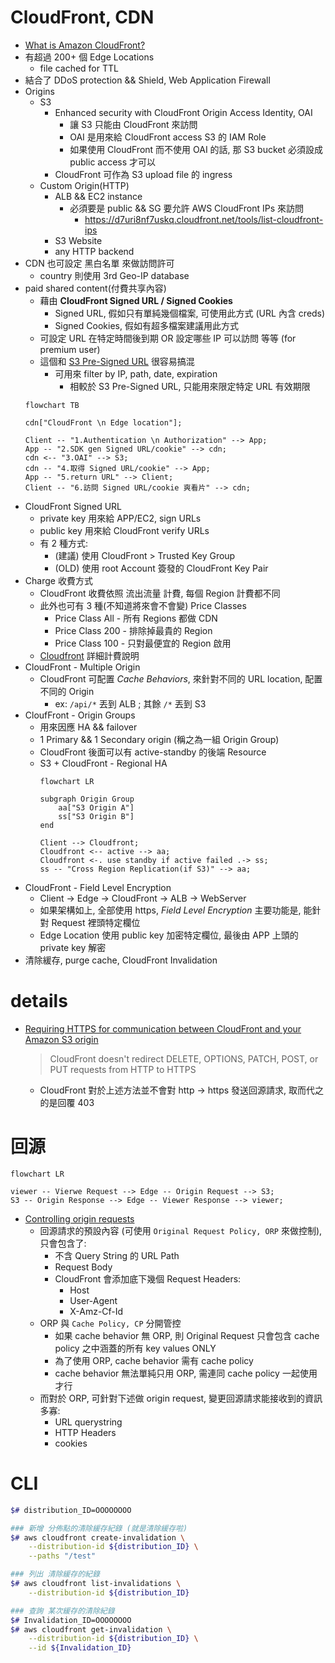 
# CloudFront, CDN

- [What is Amazon CloudFront?](https://docs.aws.amazon.com/AmazonCloudFront/latest/DeveloperGuide/Introduction.html)
- 有超過 200+ 個 Edge Locations
    - file cached for TTL
- 結合了 DDoS protection && Shield, Web Application Firewall
- Origins
    - S3 
        - Enhanced security with CloudFront Origin Access Identity, OAI
            - 讓 S3 只能由 CloudFront 來訪問
            - OAI 是用來給 CloudFront access S3 的 IAM Role
            - 如果使用 CloudFront 而不使用 OAI 的話, 那 S3 bucket 必須設成 public access 才可以
        - CloudFront 可作為 S3 upload file 的 ingress
    - Custom Origin(HTTP)
        - ALB && EC2 instance
            - 必須要是 public && SG 要允許 AWS CloudFront IPs 來訪問
                - https://d7uri8nf7uskq.cloudfront.net/tools/list-cloudfront-ips
        - S3 Website
        - any HTTP backend
- CDN 也可設定 黑白名單 來做訪問許可
    - country 則使用 3rd Geo-IP database
- paid shared content(付費共享內容)
    - 藉由 **CloudFront Signed URL / Signed Cookies**
        - Signed URL, 假如只有單純幾個檔案, 可使用此方式 (URL 內含 creds)
        - Signed Cookies, 假如有超多檔案建議用此方式
    - 可設定 URL 在特定時間後到期 OR 設定哪些 IP 可以訪問 等等 (for premium user)
    - 這個和 [S3 Pre-Signed URL](./S3.md#s3-pre-signed-urls) 很容易搞混
        - 可用來 filter by IP, path, date, expiration
            - 相較於 S3 Pre-Signed URL, 只能用來限定特定 URL 有效期限
    ```mermaid
    flowchart TB

    cdn["CloudFront \n Edge location"];

    Client -- "1.Authentication \n Authorization" --> App;
    App -- "2.SDK gen Signed URL/cookie" --> cdn;
    cdn <-- "3.OAI" --> S3;
    cdn -- "4.取得 Signed URL/cookie" --> App;
    App -- "5.return URL" --> Client;
    Client -- "6.訪問 Signed URL/cookie 爽看片" --> cdn;
    ```
- CloudFront Signed URL 
    - private key 用來給 APP/EC2, sign URLs
    - public key 用來給 CloudFront verify URLs
    - 有 2 種方式:
        - (建議) 使用 CloudFront > Trusted Key Group
        - (OLD) 使用 root Account 簽發的 CloudFront Key Pair
- Charge 收費方式
    - CloudFront 收費依照 流出流量 計費, 每個 Region 計費都不同
    - 此外也可有 3 種(不知道將來會不會變) Price Classes
        - Price Class All - 所有 Regions 都做 CDN
        - Price Class 200 - 排除掉最貴的 Region
        - Price Class 100 - 只對最便宜的 Region 啟用
    - [Cloudfront](https://aws.amazon.com/cloudfront/pricing/?nc1=h_ls) 詳細計費說明
- CloudFront - Multiple Origin
    - CloudFront 可配置 *Cache Behaviors*, 來針對不同的 URL location, 配置不同的 Origin
        - ex: `/api/*` 丟到 ALB ; 其餘 `/*` 丟到 S3
- CloufFront - Origin Groups
    - 用來因應 HA && failover
    - 1 Primary && 1 Secondary origin (稱之為一組 Origin Group)
    - CloudFront 後面可以有 active-standby 的後端 Resource
    - S3 + CloudFront - Regional HA
        ```mermaid
        flowchart LR

        subgraph Origin Group
            aa["S3 Origin A"]
            ss["S3 Origin B"]
        end

        Client --> Cloudfront;
        Cloudfront <-- active --> aa;
        Cloudfront <-. use standby if active failed .-> ss;
        ss -- "Cross Region Replication(if S3)" --> aa;
        ```
- CloudFront - Field Level Encryption
    - Client -> Edge -> CloudFront -> ALB -> WebServer
    - 如果架構如上, 全部使用 https, *Field Level Encryption* 主要功能是, 能針對 Request 裡頭特定欄位
    - Edge Location 使用 public key 加密特定欄位, 最後由 APP 上頭的 private key 解密
- 清除緩存, purge cache, CloudFront Invalidation


# details

- [Requiring HTTPS for communication between CloudFront and your Amazon S3 origin](https://docs.aws.amazon.com/AmazonCloudFront/latest/DeveloperGuide/using-https-cloudfront-to-s3-origin.html)
    > CloudFront doesn't redirect DELETE, OPTIONS, PATCH, POST, or PUT requests from HTTP to HTTPS
    - CloudFront 對於上述方法並不會對 http -> https 發送回源請求, 取而代之的是回覆 403


# 回源

```mermaid
flowchart LR

viewer -- Vierwe Request --> Edge -- Origin Request --> S3;
S3 -- Origin Response --> Edge -- Viewer Response --> viewer;
```

- [Controlling origin requests](https://docs.aws.amazon.com/AmazonCloudFront/latest/DeveloperGuide/controlling-origin-requests.html)
    - 回源請求的預設內容 (可使用 `Original Request Policy, ORP` 來做控制), 只會包含了:
        - 不含 Query String 的 URL Path
        - Request Body
        - CloudFront 會添加底下幾個 Request Headers:
            - Host
            - User-Agent
            - X-Amz-Cf-Id
    - ORP 與 `Cache Policy, CP` 分開管控
        - 如果 cache behavior 無 ORP, 則 Original Request 只會包含 cache policy 之中涵蓋的所有 key values ONLY
        - 為了使用 ORP, cache behavior 需有 cache policy
        - cache behavior 無法單純只用 ORP, 需連同 cache policy 一起使用才行
    - 而對於 ORP, 可針對下述做 origin request, 變更回源請求能接收到的資訊多寡:
        - URL querystring
        - HTTP Headers
        - cookies


# CLI

```bash
$# distribution_ID=OOOOOOOO

### 新增 分佈點的清除緩存紀錄 (就是清除緩存啦)
$# aws cloudfront create-invalidation \
    --distribution-id ${distribution_ID} \
    --paths "/test"

### 列出 清除緩存的紀錄
$# aws cloudfront list-invalidations \
    --distribution-id ${distribution_ID}

### 查詢 某次緩存的清除紀錄
$# Invalidation_ID=OOOOOOOO
$# aws cloudfront get-invalidation \
    --distribution-id ${distribution_ID} \
    --id ${Invalidation_ID}
```
